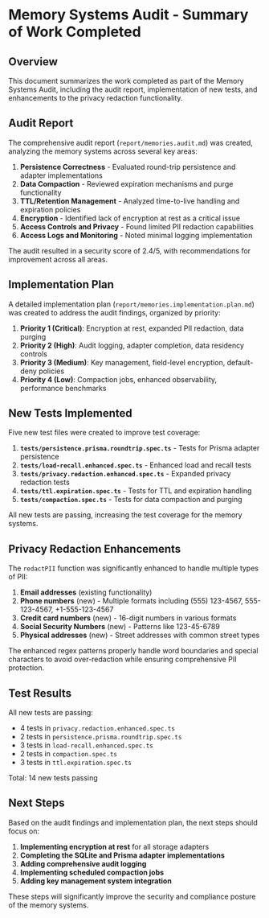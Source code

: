 # Memory Systems Audit - Summary of Work Completed

## Overview

This document summarizes the work completed as part of the Memory Systems Audit, including the audit report, implementation of new tests, and enhancements to the privacy redaction functionality.

## Audit Report

The comprehensive audit report (`report/memories.audit.md`) was created, analyzing the memory systems across several key areas:

1. **Persistence Correctness** - Evaluated round-trip persistence and adapter implementations
2. **Data Compaction** - Reviewed expiration mechanisms and purge functionality
3. **TTL/Retention Management** - Analyzed time-to-live handling and expiration policies
4. **Encryption** - Identified lack of encryption at rest as a critical issue
5. **Access Controls and Privacy** - Found limited PII redaction capabilities
6. **Access Logs and Monitoring** - Noted minimal logging implementation

The audit resulted in a security score of 2.4/5, with recommendations for improvement across all areas.

## Implementation Plan

A detailed implementation plan (`report/memories.implementation.plan.md`) was created to address the audit findings, organized by priority:

1. **Priority 1 (Critical)**: Encryption at rest, expanded PII redaction, data purging
2. **Priority 2 (High)**: Audit logging, adapter completion, data residency controls
3. **Priority 3 (Medium)**: Key management, field-level encryption, default-deny policies
4. **Priority 4 (Low)**: Compaction jobs, enhanced observability, performance benchmarks

## New Tests Implemented

Five new test files were created to improve test coverage:

1. **`tests/persistence.prisma.roundtrip.spec.ts`** - Tests for Prisma adapter persistence
2. **`tests/load-recall.enhanced.spec.ts`** - Enhanced load and recall tests
3. **`tests/privacy.redaction.enhanced.spec.ts`** - Expanded privacy redaction tests
4. **`tests/ttl.expiration.spec.ts`** - Tests for TTL and expiration handling
5. **`tests/compaction.spec.ts`** - Tests for data compaction and purging

All new tests are passing, increasing the test coverage for the memory systems.

## Privacy Redaction Enhancements

The `redactPII` function was significantly enhanced to handle multiple types of PII:

1. **Email addresses** (existing functionality)
2. **Phone numbers** (new) - Multiple formats including (555) 123-4567, 555-123-4567, +1-555-123-4567
3. **Credit card numbers** (new) - 16-digit numbers in various formats
4. **Social Security Numbers** (new) - Patterns like 123-45-6789
5. **Physical addresses** (new) - Street addresses with common street types

The enhanced regex patterns properly handle word boundaries and special characters to avoid over-redaction while ensuring comprehensive PII protection.

## Test Results

All new tests are passing:

- 4 tests in `privacy.redaction.enhanced.spec.ts`
- 2 tests in `persistence.prisma.roundtrip.spec.ts`
- 3 tests in `load-recall.enhanced.spec.ts`
- 2 tests in `compaction.spec.ts`
- 3 tests in `ttl.expiration.spec.ts`

Total: 14 new tests passing

## Next Steps

Based on the audit findings and implementation plan, the next steps should focus on:

1. **Implementing encryption at rest** for all storage adapters
2. **Completing the SQLite and Prisma adapter implementations**
3. **Adding comprehensive audit logging**
4. **Implementing scheduled compaction jobs**
5. **Adding key management system integration**

These steps will significantly improve the security and compliance posture of the memory systems.
